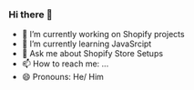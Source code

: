 ### Hi there 👋

- 🔭 I’m currently working on Shopify projects
- 🌱 I’m currently learning JavaSrcipt
- 💬 Ask me about Shopify Store Setups
- 📫 How to reach me: ...
- 😄 Pronouns: He/ Him
